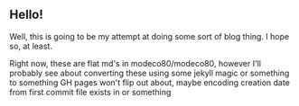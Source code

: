 ## Hello!

Well, this is going to be my attempt at doing some sort of blog thing. I hope so, at least.

Right now, these are flat md's in modeco80/modeco80, however I'll probably see about converting
these using some jekyll magic or something to something GH pages won't flip out about,
maybe encoding creation date from first commit file exists in or something
